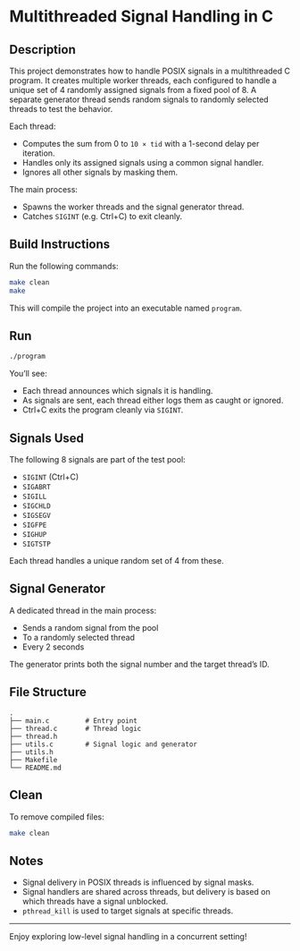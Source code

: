 # Multithreaded Signal Handling in C

## Description

This project demonstrates how to handle POSIX signals in a multithreaded C program. It creates multiple worker threads, each configured to handle a unique set of 4 randomly assigned signals from a fixed pool of 8. A separate generator thread sends random signals to randomly selected threads to test the behavior.

Each thread:

- Computes the sum from 0 to `10 × tid` with a 1-second delay per iteration.
- Handles only its assigned signals using a common signal handler.
- Ignores all other signals by masking them.

The main process:

- Spawns the worker threads and the signal generator thread.
- Catches `SIGINT` (e.g. Ctrl+C) to exit cleanly.

## Build Instructions

Run the following commands:

```bash
make clean
make
```

This will compile the project into an executable named `program`.

## Run

```bash
./program
```

You’ll see:

- Each thread announces which signals it is handling.
- As signals are sent, each thread either logs them as caught or ignored.
- Ctrl+C exits the program cleanly via `SIGINT`.

## Signals Used

The following 8 signals are part of the test pool:

- `SIGINT` (Ctrl+C)
- `SIGABRT`
- `SIGILL`
- `SIGCHLD`
- `SIGSEGV`
- `SIGFPE`
- `SIGHUP`
- `SIGTSTP`

Each thread handles a unique random set of 4 from these.

## Signal Generator

A dedicated thread in the main process:

- Sends a random signal from the pool
- To a randomly selected thread
- Every 2 seconds

The generator prints both the signal number and the target thread’s ID.

## File Structure

```
.
├── main.c         # Entry point
├── thread.c       # Thread logic
├── thread.h
├── utils.c        # Signal logic and generator
├── utils.h
├── Makefile
└── README.md
```

## Clean

To remove compiled files:

```bash
make clean
```

## Notes

- Signal delivery in POSIX threads is influenced by signal masks.
- Signal handlers are shared across threads, but delivery is based on which threads have a signal unblocked.
- `pthread_kill` is used to target signals at specific threads.

---

Enjoy exploring low-level signal handling in a concurrent setting!
